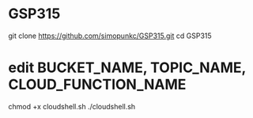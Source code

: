 # GSP315

git clone https://github.com/simopunkc/GSP315.git
cd GSP315
# edit BUCKET_NAME, TOPIC_NAME, CLOUD_FUNCTION_NAME
chmod +x cloudshell.sh
./cloudshell.sh